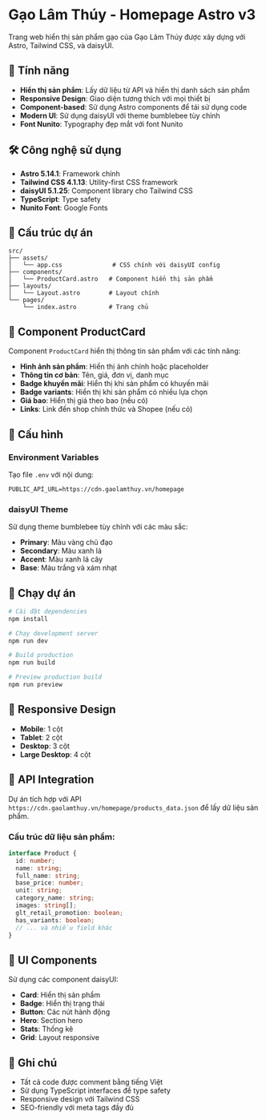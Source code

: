 # Gạo Lâm Thúy - Homepage Astro v3

Trang web hiển thị sản phẩm gạo của Gạo Lâm Thúy được xây dựng với Astro, Tailwind CSS, và daisyUI.

## 🚀 Tính năng

- **Hiển thị sản phẩm**: Lấy dữ liệu từ API và hiển thị danh sách sản phẩm
- **Responsive Design**: Giao diện tương thích với mọi thiết bị
- **Component-based**: Sử dụng Astro components để tái sử dụng code
- **Modern UI**: Sử dụng daisyUI với theme bumblebee tùy chỉnh
- **Font Nunito**: Typography đẹp mắt với font Nunito

## 🛠️ Công nghệ sử dụng

- **Astro 5.14.1**: Framework chính
- **Tailwind CSS 4.1.13**: Utility-first CSS framework
- **daisyUI 5.1.25**: Component library cho Tailwind CSS
- **TypeScript**: Type safety
- **Nunito Font**: Google Fonts

## 📁 Cấu trúc dự án

```
src/
├── assets/
│   └── app.css              # CSS chính với daisyUI config
├── components/
│   └── ProductCard.astro   # Component hiển thị sản phẩm
├── layouts/
│   └── Layout.astro        # Layout chính
└── pages/
    └── index.astro         # Trang chủ
```

## 🎨 Component ProductCard

Component `ProductCard` hiển thị thông tin sản phẩm với các tính năng:

- **Hình ảnh sản phẩm**: Hiển thị ảnh chính hoặc placeholder
- **Thông tin cơ bản**: Tên, giá, đơn vị, danh mục
- **Badge khuyến mãi**: Hiển thị khi sản phẩm có khuyến mãi
- **Badge variants**: Hiển thị khi sản phẩm có nhiều lựa chọn
- **Giá bao**: Hiển thị giá theo bao (nếu có)
- **Links**: Link đến shop chính thức và Shopee (nếu có)

## 🔧 Cấu hình

### Environment Variables

Tạo file `.env` với nội dung:

```env
PUBLIC_API_URL=https://cdn.gaolamthuy.vn/homepage
```

### daisyUI Theme

Sử dụng theme bumblebee tùy chỉnh với các màu sắc:

- **Primary**: Màu vàng chủ đạo
- **Secondary**: Màu xanh lá
- **Accent**: Màu xanh lá cây
- **Base**: Màu trắng và xám nhạt

## 🚀 Chạy dự án

```bash
# Cài đặt dependencies
npm install

# Chạy development server
npm run dev

# Build production
npm run build

# Preview production build
npm run preview
```

## 📱 Responsive Design

- **Mobile**: 1 cột
- **Tablet**: 2 cột
- **Desktop**: 3 cột
- **Large Desktop**: 4 cột

## 🎯 API Integration

Dự án tích hợp với API `https://cdn.gaolamthuy.vn/homepage/products_data.json` để lấy dữ liệu sản phẩm.

### Cấu trúc dữ liệu sản phẩm:

```typescript
interface Product {
  id: number;
  name: string;
  full_name: string;
  base_price: number;
  unit: string;
  category_name: string;
  images: string[];
  glt_retail_promotion: boolean;
  has_variants: boolean;
  // ... và nhiều field khác
}
```

## 🎨 UI Components

Sử dụng các component daisyUI:

- **Card**: Hiển thị sản phẩm
- **Badge**: Hiển thị trạng thái
- **Button**: Các nút hành động
- **Hero**: Section hero
- **Stats**: Thống kê
- **Grid**: Layout responsive

## 📝 Ghi chú

- Tất cả code được comment bằng tiếng Việt
- Sử dụng TypeScript interfaces để type safety
- Responsive design với Tailwind CSS
- SEO-friendly với meta tags đầy đủ
